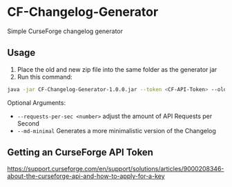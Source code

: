 # CF-Changelog-Generator
Simple CurseForge changelog generator

## Usage
1. Place the old and new zip file into the same folder as the generator jar
2. Run this command:
```sh
java -jar CF-Changelog-Generator-1.0.0.jar --token <CF-API-Token> --old <old-zip>.zip --new <new-zip>.zip
```
Optional Arguments:
- `--requests-per-sec <number>` adjust the amount of API Requests per Second
- `--md-minimal` Generates a more minimalistic version of the Changelog

## Getting an CurseForge API Token
https://support.curseforge.com/en/support/solutions/articles/9000208346-about-the-curseforge-api-and-how-to-apply-for-a-key
